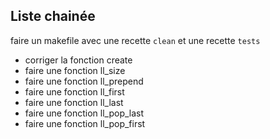 ## Liste chainée

faire un makefile avec une recette `clean` et une recette `tests`

* corriger la fonction create
* faire une fonction ll_size
* faire une fonction ll_prepend
* faire une fonction ll_first
* faire une fonction ll_last
* faire une fonction ll_pop_last
* faire une fonction ll_pop_first
